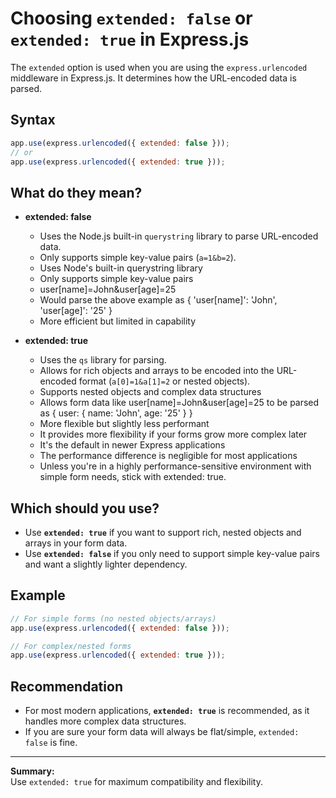 # Choosing `extended: false` or `extended: true` in Express.js

The `extended` option is used when you are using the `express.urlencoded` middleware in Express.js. It determines how the URL-encoded data is parsed.

## Syntax

```js
app.use(express.urlencoded({ extended: false }));
// or
app.use(express.urlencoded({ extended: true }));
```

## What do they mean?

- **extended: false**
  - Uses the Node.js built-in `querystring` library to parse URL-encoded data.
  - Only supports simple key-value pairs (`a=1&b=2`).
  - Uses Node's built-in querystring library
  - Only supports simple key-value pairs
  - user[name]=John&user[age]=25
  - Would parse the above example as { 'user[name]': 'John', 'user[age]': '25' }
  - More efficient but limited in capability

- **extended: true**
  - Uses the `qs` library for parsing.
  - Allows for rich objects and arrays to be encoded into the URL-encoded format (`a[0]=1&a[1]=2` or nested objects).
  - Supports nested objects and complex data structures
  - Allows form data like user[name]=John&user[age]=25 to be parsed as { user: { name: 'John', age: '25' } }
  - More flexible but slightly less performant
  - It provides more flexibility if your forms grow more complex later
  - It's the default in newer Express applications
  - The performance difference is negligible for most applications
  - Unless you're in a highly performance-sensitive environment with simple form needs, stick with extended: true.

## Which should you use?

- Use **`extended: true`** if you want to support rich, nested objects and arrays in your form data.
- Use **`extended: false`** if you only need to support simple key-value pairs and want a slightly lighter dependency.

## Example

```js
// For simple forms (no nested objects/arrays)
app.use(express.urlencoded({ extended: false }));

// For complex/nested forms
app.use(express.urlencoded({ extended: true }));
```

## Recommendation

- For most modern applications, **`extended: true`** is recommended, as it handles more complex data structures.
- If you are sure your form data will always be flat/simple, `extended: false` is fine.

---

**Summary:**  
Use `extended: true` for maximum compatibility and flexibility.
